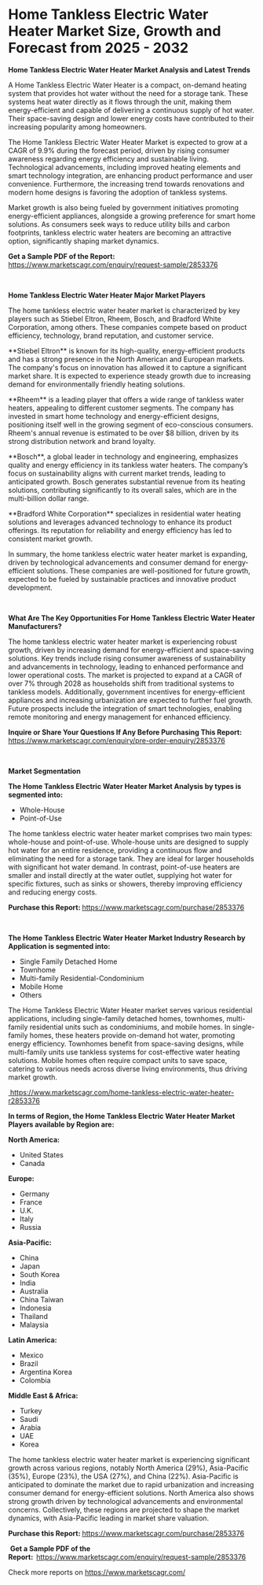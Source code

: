 <p><h1>Home Tankless Electric Water Heater Market Size, Growth and Forecast from 2025 - 2032</h1></p><p><strong>Home Tankless Electric Water Heater Market Analysis and Latest Trends</strong></p>
<p><p>A Home Tankless Electric Water Heater is a compact, on-demand heating system that provides hot water without the need for a storage tank. These systems heat water directly as it flows through the unit, making them energy-efficient and capable of delivering a continuous supply of hot water. Their space-saving design and lower energy costs have contributed to their increasing popularity among homeowners.</p><p>The Home Tankless Electric Water Heater Market is expected to grow at a CAGR of 9.9% during the forecast period, driven by rising consumer awareness regarding energy efficiency and sustainable living. Technological advancements, including improved heating elements and smart technology integration, are enhancing product performance and user convenience. Furthermore, the increasing trend towards renovations and modern home designs is favoring the adoption of tankless systems. </p><p>Market growth is also being fueled by government initiatives promoting energy-efficient appliances, alongside a growing preference for smart home solutions. As consumers seek ways to reduce utility bills and carbon footprints, tankless electric water heaters are becoming an attractive option, significantly shaping market dynamics.</p></p>
<p><strong>Get a Sample PDF of the Report:&nbsp;</strong> <a href="https://www.marketscagr.com/enquiry/request-sample/2853376?utm_campaign=2526&utm_medium=2&utm_source=Github&utm_content=ia&utm_term=11032025&utm_id=home-tankless-electric-water-heater">https://www.marketscagr.com/enquiry/request-sample/2853376</a></p>
<p>&nbsp;</p>
<p><strong>Home Tankless Electric Water Heater Major Market Players</strong></p>
<p><p>The home tankless electric water heater market is characterized by key players such as Stiebel Eltron, Rheem, Bosch, and Bradford White Corporation, among others. These companies compete based on product efficiency, technology, brand reputation, and customer service.</p><p>**Stiebel Eltron** is known for its high-quality, energy-efficient products and has a strong presence in the North American and European markets. The company's focus on innovation has allowed it to capture a significant market share. It is expected to experience steady growth due to increasing demand for environmentally friendly heating solutions.</p><p>**Rheem** is a leading player that offers a wide range of tankless water heaters, appealing to different customer segments. The company has invested in smart home technology and energy-efficient designs, positioning itself well in the growing segment of eco-conscious consumers. Rheem's annual revenue is estimated to be over $8 billion, driven by its strong distribution network and brand loyalty.</p><p>**Bosch**, a global leader in technology and engineering, emphasizes quality and energy efficiency in its tankless water heaters. The company’s focus on sustainability aligns with current market trends, leading to anticipated growth. Bosch generates substantial revenue from its heating solutions, contributing significantly to its overall sales, which are in the multi-billion dollar range.</p><p>**Bradford White Corporation** specializes in residential water heating solutions and leverages advanced technology to enhance its product offerings. Its reputation for reliability and energy efficiency has led to consistent market growth.</p><p>In summary, the home tankless electric water heater market is expanding, driven by technological advancements and consumer demand for energy-efficient solutions. These companies are well-positioned for future growth, expected to be fueled by sustainable practices and innovative product development.</p></p>
<p>&nbsp;</p>
<p><strong>What Are The Key Opportunities For Home Tankless Electric Water Heater Manufacturers?</strong></p>
<p><p>The home tankless electric water heater market is experiencing robust growth, driven by increasing demand for energy-efficient and space-saving solutions. Key trends include rising consumer awareness of sustainability and advancements in technology, leading to enhanced performance and lower operational costs. The market is projected to expand at a CAGR of over 7% through 2028 as households shift from traditional systems to tankless models. Additionally, government incentives for energy-efficient appliances and increasing urbanization are expected to further fuel growth. Future prospects include the integration of smart technologies, enabling remote monitoring and energy management for enhanced efficiency.</p></p>
<p><strong>Inquire or Share Your Questions If Any Before Purchasing This Report:</strong> <a href="https://www.marketscagr.com/enquiry/pre-order-enquiry/2853376?utm_campaign=2526&utm_medium=2&utm_source=Github&utm_content=ia&utm_term=11032025&utm_id=home-tankless-electric-water-heater">https://www.marketscagr.com/enquiry/pre-order-enquiry/2853376</a></p>
<p>&nbsp;</p>
<p><strong>Market Segmentation</strong></p>
<p><strong>The Home Tankless Electric Water Heater Market Analysis by types is segmented into:</strong></p>
<p><ul><li>Whole-House</li><li>Point-of-Use</li></ul></p>
<p><p>The home tankless electric water heater market comprises two main types: whole-house and point-of-use. Whole-house units are designed to supply hot water for an entire residence, providing a continuous flow and eliminating the need for a storage tank. They are ideal for larger households with significant hot water demand. In contrast, point-of-use heaters are smaller and install directly at the water outlet, supplying hot water for specific fixtures, such as sinks or showers, thereby improving efficiency and reducing energy costs.</p></p>
<p><strong>Purchase this Report:&nbsp;</strong><a href="https://www.marketscagr.com/purchase/2853376?utm_campaign=2526&utm_medium=2&utm_source=Github&utm_content=ia&utm_term=11032025&utm_id=home-tankless-electric-water-heater">https://www.marketscagr.com/purchase/2853376</a></p>
<p>&nbsp;</p>
<p><strong>The Home Tankless Electric Water Heater Market Industry Research by Application is segmented into:</strong></p>
<p><ul><li>Single Family Detached Home</li><li>Townhome</li><li>Multi-family Residential-Condominium</li><li>Mobile Home</li><li>Others</li></ul></p>
<p><p>The Home Tankless Electric Water Heater market serves various residential applications, including single-family detached homes, townhomes, multi-family residential units such as condominiums, and mobile homes. In single-family homes, these heaters provide on-demand hot water, promoting energy efficiency. Townhomes benefit from space-saving designs, while multi-family units use tankless systems for cost-effective water heating solutions. Mobile homes often require compact units to save space, catering to various needs across diverse living environments, thus driving market growth.</p></p>
<p><a href="https://www.marketscagr.com/home-tankless-electric-water-heater-r2853376?utm_campaign=2526&utm_medium=2&utm_source=Github&utm_content=ia&utm_term=11032025&utm_id=home-tankless-electric-water-heater">&nbsp;https://www.marketscagr.com/home-tankless-electric-water-heater-r2853376</a></p>
<p><strong>In terms of Region, the Home Tankless Electric Water Heater Market Players available by Region are:</strong></p>
<p>
    <p> <strong> North America: </strong>
        <ul>
            <li>United States</li>
            <li>Canada</li>
        </ul>
        </p> 
    <p> <strong> Europe: </strong>
        <ul>
            <li>Germany</li>
            <li>France</li>
            <li>U.K.</li>
            <li>Italy</li>
            <li>Russia</li>
        </ul>
        </p> 
    <p> <strong> Asia-Pacific: </strong>
        <ul>
            <li>China</li>
            <li>Japan</li>
            <li>South Korea</li>
            <li>India</li>
            <li>Australia</li>
            <li>China Taiwan</li>
            <li>Indonesia</li>
            <li>Thailand</li>
            <li>Malaysia</li>
        </ul>
        </p> 
    <p> <strong> Latin America: </strong>
        <ul>
            <li>Mexico</li>
            <li>Brazil</li>
            <li>Argentina Korea</li>
            <li>Colombia</li>
        </ul>
        </p> 
    <p> <strong> Middle East & Africa: </strong>
        <ul>
            <li>Turkey</li>
            <li>Saudi</li>
            <li>Arabia</li>
            <li>UAE</li>
            <li>Korea</li>
        </ul>
    </p>
    </p>
<p><p>The home tankless electric water heater market is experiencing significant growth across various regions, notably North America (29%), Asia-Pacific (35%), Europe (23%), the USA (27%), and China (22%). Asia-Pacific is anticipated to dominate the market due to rapid urbanization and increasing consumer demand for energy-efficient solutions. North America also shows strong growth driven by technological advancements and environmental concerns. Collectively, these regions are projected to shape the market dynamics, with Asia-Pacific leading in market share valuation.</p></p>
<p><strong>Purchase this Report: </strong><a href="https://www.marketscagr.com/purchase/2853376?utm_campaign=2526&utm_medium=2&utm_source=Github&utm_content=ia&utm_term=11032025&utm_id=home-tankless-electric-water-heater">https://www.marketscagr.com/purchase/2853376</a></p>
<p>&nbsp;<strong>Get a Sample PDF of the Report:&nbsp;&nbsp;</strong><a href="https://www.marketscagr.com/enquiry/request-sample/2853376?utm_campaign=2526&utm_medium=2&utm_source=Github&utm_content=ia&utm_term=11032025&utm_id=home-tankless-electric-water-heater">https://www.marketscagr.com/enquiry/request-sample/2853376</a></p>
<p><strong></strong></p>
<p>Check more reports on <a href="https://www.marketscagr.com/?utm_campaign=2526&utm_medium=2&utm_source=Github&utm_content=ia&utm_term=11032025&utm_id=home-tankless-electric-water-heater">https://www.marketscagr.com/</a></p>